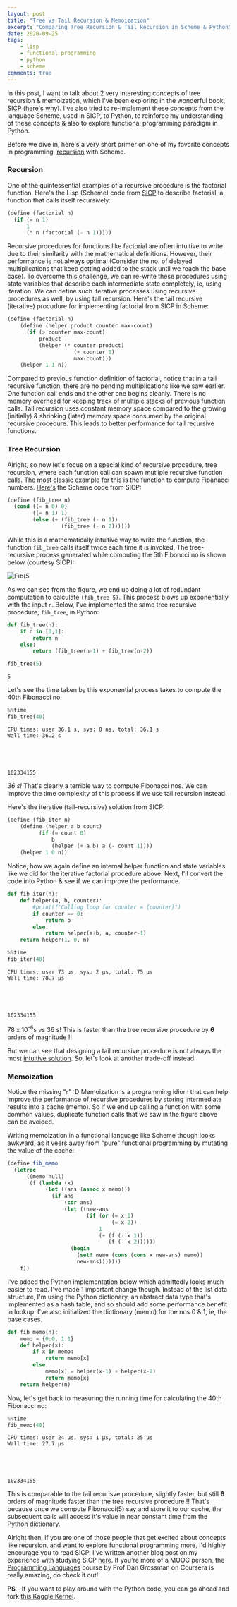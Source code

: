 ```yaml
---
layout: post
title: "Tree vs Tail Recursion & Memoization"
excerpt: "Comparing Tree Recursion & Tail Recursion in Scheme & Python"
date: 2020-09-25
tags:
    - lisp
    - functional programming
    - python
    - scheme
comments: true
---
```



In this post, I want to talk about 2 very interesting concepts of tree recursion & memoization, which I've been exploring in the wonderful book, [SICP](https://sarabander.github.io/sicp/html/index.xhtml#SEC_Contents) ([here's why](https://gist.github.com/jrajav/4076068)). I've also tried to re-implement these concepts from the language Scheme, used in SICP, to Python, to reinforce my understanding of these concepts & also to explore functional programming paradigm in Python.

Before we dive in, here's a very short primer on one of my favorite concepts in programming, [recursion](https://www.google.com/search?q=recursion) with Scheme.

### Recursion

One of the quintessential examples of a recursive procedure is the factorial function. Here's the Lisp (Scheme) code from [SICP](https://sarabander.github.io/sicp/html/1_002e2.xhtml#g_t1_002e2_002e1) to describe factorial, a function that calls itself recursively:
```scheme
(define (factorial n)
  (if (= n 1) 
      1 
      (* n (factorial (- n 1)))))
```

Recursive procedures for functions like factorial are often intuitive to write due to their similarity with the mathematical definitions. However, their performance is not always optimal (Consider the no. of delayed multiplications that keep getting added to the stack until we reach the base case). To overcome this challenge, we can re-write these procedures using state variables that describe each intermediate state completely, ie, using iteration. We can define such iterative processes using recursive procedures as well, by using tail recursion. Here's the tail recursive (iterative) procudure for implementing factorial from SICP in Scheme:
```scheme
(define (factorial n) 
    (define (helper product counter max-count)
      (if (> counter max-count)
          product
          (helper (* counter product)
                     (+ counter 1)
                     max-count)))
    (helper 1 1 n))
```
Compared to previous function definition of factorial, notice that in a tail recursive function, there are no pending multiplications like we saw earlier. One function call ends and the other one begins cleanly. There is no memory overhead for keeping track of multiple stacks of previous function calls. Tail recursion uses constant memory space compared to the growing (initially) & shrinking (later) memory space consumed by the original recursive procedure. This leads to better performance for tail recursive functions.


### Tree Recursion
Alright, so now let's focus on a special kind of recursive procedure, tree recursion, where each function call can spawn mutliple recursive function calls. The most classic example for this is the function to compute Fibanacci numbers. [Here's](https://sarabander.github.io/sicp/html/1_002e2.xhtml#g_t1_002e2_002e2) the Scheme code from SICP:
```scheme
(define (fib_tree n)
  (cond ((= n 0) 0)
        ((= n 1) 1)
        (else (+ (fib_tree (- n 1))
                 (fib_tree (- n 2))))))
```
While this is a mathematically intuitive way to write the function, the function `fib_tree` calls itself twice each time it is invoked. The tree-recursive process generated while computing the 5th Fiboncci no is shown below (courtesy SICP):

![Fib(5](http://www.sicpdistilled.com/images/fib5-c4308cf0.png)

As we can see from the figure, we end up doing a lot of redundant computation to calculate `(fib_tree 5)`. This process blows up exponentially with the input `n`. Below, I've implemented the same tree recursive procedure, `fib_tree`, in Python:


```python
def fib_tree(n):
    if n in [0,1]:
        return n
    else:
        return (fib_tree(n-1) + fib_tree(n-2))

fib_tree(5)
```




    5



Let's see the time taken by this exponential process takes to compute the 40th Fibonacci no:


```python
%%time
fib_tree(40)
```

    CPU times: user 36.1 s, sys: 0 ns, total: 36.1 s
    Wall time: 36.2 s





    102334155



*36 s!* That's clearly a terrible way to compute Fibonacci nos. We can improve the time complexity of this process if we use tail recursion instead.

    

Here's the iterative (tail-recursive) solution from SICP:
```scheme
(define (fib_iter n)
    (define (helper a b count)
          (if (= count 0)
              b
              (helper (+ a b) a (- count 1))))
    (helper 1 0 n))
```

Notice, how we again define an internal helper function and state variables like we did for the iterative factorial procedure above. Next, I'll convert the code into Python & see if we can improve the performance.


```python
def fib_iter(n): 
    def helper(a, b, counter):
        #print(f"Calling loop for counter = {counter}")
        if counter == 0:
            return b
        else:
            return helper(a+b, a, counter-1)
    return helper(1, 0, n)
```


```python
%%time
fib_iter(40)
```

    CPU times: user 73 µs, sys: 2 µs, total: 75 µs
    Wall time: 78.7 µs





    102334155



78 x 10<sup>-6</sup>s vs 36 s!
This is faster than the tree recursive procedure by **6** orders of magnitude !! 

But we can see that designing a tail recursive procedure is not always the most [intuitive solution](https://www.explainxkcd.com/wiki/index.php/1270:_Functional). So, let's look at another trade-off instead.

### Memoization

Notice the missing "r" :D Memoization is a programming idiom that can help improve the performance of recursive procedures by storing intermediate results into a cache (memo). So if we end up calling a function with some common values, duplicate function calls that we saw in the figure above can be avoided.

Writing memoization in a functional language like Scheme though looks awkward, as it veers away from "pure" functional programming by mutating the value of the cache:

```scheme
(define fib_memo
  (letrec
      ((memo null)
       (f (lambda (x)
            (let ((ans (assoc x memo)))
              (if ans
                  (cdr ans)
                  (let ((new-ans
                         (if (or (= x 1)
                                 (= x 2))
                             1
                             (+ (f (- x 1))
                                (f (- x 2))))))
                    (begin
                      (set! memo (cons (cons x new-ans) memo))
                      new-ans)))))))
    f))
```

I've added the Python implementation below which admittedly looks much easier to read. I've made 1 important change though. Instead of the list data structure, I'm using the Python dictionary, an abstract data type that's implemented as a hash table, and so should add some performance benefit in lookup. I've also initialized the dictionary (memo) for the nos 0 & 1, ie, the base cases.


```python
def fib_memo(n):
    memo = {0:0, 1:1}
    def helper(x):
        if x in memo:
            return memo[x]
        else:
            memo[x] = helper(x-1) + helper(x-2)
            return memo[x]
    return helper(n)
```

Now, let's get back to measuring the running time for calculating the 40th Fibonacci no:


```python
%%time
fib_memo(40)
```

    CPU times: user 24 µs, sys: 1 µs, total: 25 µs
    Wall time: 27.7 µs





    102334155



This is comparable to the tail recurisve procedure, slightly faster, but still **6** orders of magnitude faster than the tree recursive procedure !! That's because once we compute Fibonacci(5) say and store it to our cache, the subsequent calls will access it's value in near constant time from the Python dictionary.


Alright then, if you are one of those people that get excited about concepts like recursion, and want to explore functional programming more, I'd highly encourage you to read SICP. I've written another blog post on my experience with studying SICP [here](https://pritesh-shrivastava.github.io/blog/2020/08/30/sicp-so-far). If you're more of a MOOC person, the [Programming Languages](https://www.coursera.org/learn/programming-languages) course by Prof Dan Grossman on Coursera is really amazing, do check it out!


**PS** - If you want to play around with the Python code, you can go ahead and fork [this Kaggle Kernel](https://www.kaggle.com/priteshshrivastava/tree-vs-tail-recursion-memoization).